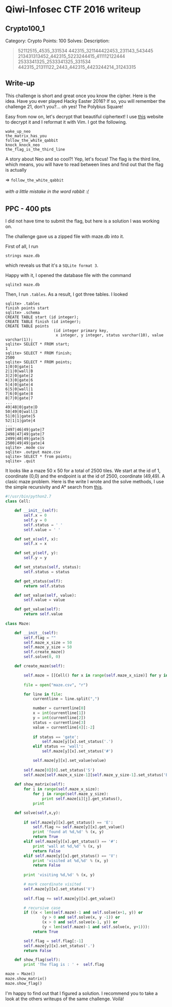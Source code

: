 # Qiwi-Infosec CTF 2016 writeup

## Crypto100\_1
Category: Crypto Points: 100 Solves: Description:

<blockquote>
52112515_4535_331534
442315_321144422453_231143_543445
213431313452_442315_5223244415_411112122444
2533341325_2533341325_331534
442315_21311122_2443_442315_4423244214_31243315
</blockquote>

## Write-up

This challenge is short and great once you know the cipher. Here is the idea. Have you ever played Hacky Easter 2016? If so, you will remember the challenge 21, don't you?... oh yes! The Polybius Square!

Easy from now on, let's decrypt that beautiful ciphertext! I use [this](http://www.braingle.com/brainteasers/codes/polybius.php) website to decrypt it and I reformat it with Vim. I got the following.

```text
wake_up_neo
the_matrix_has_you
follow_the_white_qabbit
knock_knock_neo
the_flag_is_the_third_line
```

A story about Neo and so cool?! Yep, let's focus! The flag is the third line, which means, you will have to read between lines and find out that the flag is actually 

=> `follow_the_white_qabbit`

###### with a little mistake in the word rabbit :(

## PPC - 400 pts

I did not have time to submit the flag, but here is a solution I was working on.

The challenge gave us a zipped file with maze.db into it.

First of all, I run

`strings maze.db`

which reveals us that it's a `SQLite format 3`.

Happy with it, I opened the database file with the command

`sqlite3 maze.db`

Then, I run `.tables`. As a result, I got three tables. I looked 

```sqlite3
sqlite> .tables
finish points start
sqlite> .schema
CREATE TABLE start (id integer);
CREATE TABLE finish (id integer);
CREATE TABLE points
                     (id integer primary key,
                      x integer, y integer, status varchar(10), value varchar(1));
sqlite> SELECT * FROM start;
1
sqlite> SELECT * FROM finish;
2500
sqlite> SELECT * FROM points;
1|0|0|gate|1
2|1|0|wall|B
3|2|0|gate|2
4|3|0|gate|6
5|4|0|gate|4
6|5|0|wall|1
7|6|0|gate|8
8|7|0|gate|7
...
49|48|0|gate|D
50|49|0|wall|3
51|0|1|gate|5
52|1|1|gate|4
...
2497|46|49|gate|7
2498|47|49|gate|7
2499|48|49|gate|5
2500|49|49|gate|4
sqlite> .mode csv
sqlite> .output maze.csv
sqlite> SELECT * from points;
sqlite> .quit
```

It looks like a maze 50 x 50 for a total of 2500 tiles. We start at the id of 1, coordinate (0,0) and the endpoint is at the id of 2500, coordinate (49,49). A clasic maze problem. Here is the write I wrote and the solve methods, I use the simple recursivity and A\* search from [this](http://www.laurentluce.com/posts/solving-mazes-using-python-simple-recursivity-and-a-search/).

```python
#!/usr/bin/python2.7
class Cell:

    def __init__(self):
        self.x = 0
        self.y = 0
        self.status = ' '
        self.value = ' '

    def set_x(self, x):
        self.x = x

    def set_y(self, y):
        self.y = y

    def set_status(self, status):
        self.status = status

    def get_status(self):
        return self.status

    def set_value(self, value):
        self.value = value

    def get_value(self):
        return self.value
    
class Maze:    

    def __init__(self):
        self.flag = ""
        self.maze_x_size = 50
        self.maze_y_size = 50
        self.create_maze()
        self.solve(0, 0)

    def create_maze(self):

        self.maze = [[Cell() for x in range(self.maze_x_size)] for y in range(self.maze_y_size)]
        
        file = open("maze.csv", "r")

        for line in file:
            currentline = line.split(",")

            number = currentline[0]
            x = int(currentline[1])
            y = int(currentline[2])
            status = currentline[3]
            value = currentline[4][:-2]
            
            if status == 'gate':
                self.maze[y][x].set_status('.') 
            elif status == 'wall':
                self.maze[y][x].set_status('#')

            self.maze[y][x].set_value(value)
        
        self.maze[0][0].set_status('S')
        self.maze[self.maze_x_size-1][self.maze_y_size-1].set_status('E')
        
    def show_matrix(self):
        for i in range(self.maze_x_size):
            for j in range(self.maze_y_size):
                print self.maze[i][j].get_status(),
            print

    def solve(self,x,y):
       
        if self.maze[y][x].get_status() == 'E':
            self.flag += self.maze[y][x].get_value()
            print 'found at %d,%d' % (x, y)
            return True
        elif self.maze[y][x].get_status() == '#':
            print 'wall at %d,%d' % (x, y)
            return False
        elif self.maze[y][x].get_status() == 'V':
            print 'visited at %d,%d' % (x, y)
            return False
 
        print 'visiting %d,%d' % (x, y)

        # mark coordinate visited
        self.maze[y][x].set_status('V')        
        
        self.flag += self.maze[y][x].get_value()

        # recursive case
        if ((x < len(self.maze)-1 and self.solve(x+1, y)) or
                (y > 0 and self.solve(x, y -1)) or
                (x > 0 and self.solve(x-1, y)) or
                (y < len(self.maze)-1 and self.solve(x, y+1))):
            return True

        self.flag = self.flag[:-1]
        self.maze[y][x].set_status('.')
        return False

    def show_flag(self):
        print 'The flag is : ' +  self.flag

maze = Maze()
maze.show_matrix()
maze.show_flag()
```

I'm happy to find out that I figured a solution. I recommend you to take a look at the others writeups of the same challenge. Voilà!

